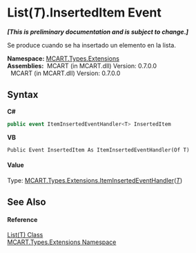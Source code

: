 # List(*T*).InsertedItem Event
 _**\[This is preliminary documentation and is subject to change.\]**_

Se produce cuando se ha insertado un elemento en la lista.

**Namespace:**&nbsp;<a href="a8e71047-44e0-7000-43f0-67a6f5b9758c">MCART.Types.Extensions</a><br />**Assemblies:**&nbsp;&nbsp;MCART (in MCART.dll) Version: 0.7.0.0<br />&nbsp;&nbsp;MCART (in MCART.dll) Version: 0.7.0.0<br />

## Syntax

**C#**<br />
``` C#
public event ItemInsertedEventHandler<T> InsertedItem
```

**VB**<br />
``` VB
Public Event InsertedItem As ItemInsertedEventHandler(Of T)
```


#### Value
Type: <a href="fe2e09ff-b4cb-68fa-442e-263ca971f06b">MCART.Types.Extensions.ItemInsertedEventHandler</a>(<a href="e472f890-0d94-e75b-9f29-f49cc04a830f">*T*</a>)

## See Also


#### Reference
<a href="e472f890-0d94-e75b-9f29-f49cc04a830f">List(T) Class</a><br /><a href="a8e71047-44e0-7000-43f0-67a6f5b9758c">MCART.Types.Extensions Namespace</a><br />